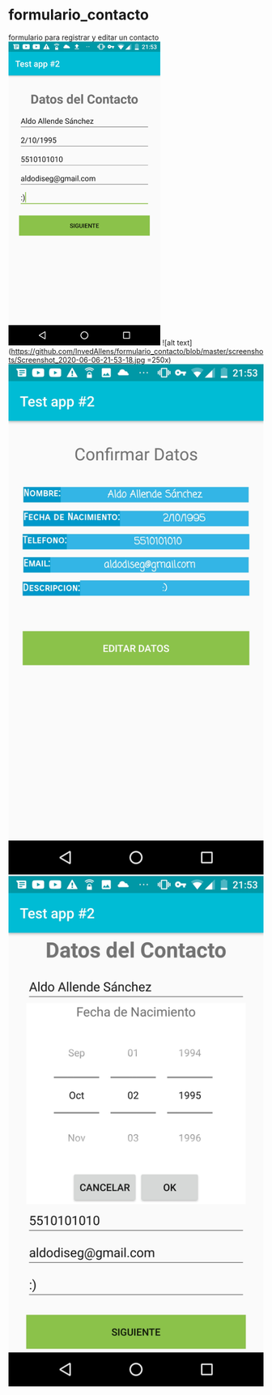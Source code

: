 # formulario_contacto
formulario para registrar y editar un contacto
<br/>
<img src="https://github.com/InvedAllens/formulario_contacto/blob/master/screenshots/Screenshot_2020-06-06-21-53-18.jpg" alt="drawing" width="300"/>
![alt text](https://github.com/InvedAllens/formulario_contacto/blob/master/screenshots/Screenshot_2020-06-06-21-53-18.jpg =250x)
![alt text](https://github.com/InvedAllens/formulario_contacto/blob/master/screenshots/Screenshot_2020-06-06-21-53-27.jpg)
![alt text](https://github.com/InvedAllens/formulario_contacto/blob/master/screenshots/Screenshot_2020-06-06-21-53-56.jpg)
